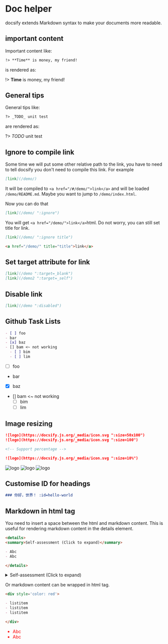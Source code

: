 # Doc helper

docsify extends Markdown syntax to make your documents more readable.

## important content

Important content like:

```markdown
!> **Time** is money, my friend!
```

is rendered as:

!> **Time** is money, my friend!

## General tips

General tips like:

```markdown
?> _TODO_ unit test
```

are rendered as:

?> _TODO_ unit test

## Ignore to compile link

Some time we will put some other relative path to the link, you have to need to tell docsify you don't need to compile this link. For example

```md
[link](/demo/)
```

It will be compiled to `<a href="/#/demo/">link</a>` and will be loaded `/demo/README.md`. Maybe you want to jump to `/demo/index.html`.

Now you can do that

```md
[link](/demo/ ":ignore")
```

You will get `<a href="/demo/">link</a>`html. Do not worry, you can still set title for link.

```md
[link](/demo/ ":ignore title")

<a href="/demo/" title="title">link</a>
```

## Set target attribute for link

```md
[link](/demo ":target=_blank")
[link](/demo2 ":target=_self")
```

## Disable link

```md
[link](/demo ":disabled")
```

## Github Task Lists

```md
- [ ] foo
- bar
- [x] baz
- [] bam <~ not working
  - [ ] bim
  - [ ] lim
```

- [ ] foo
- bar
- [x] baz
- [] bam <~ not working
  - [ ] bim
  - [ ] lim

## Image resizing

```md
![logo](https://docsify.js.org/_media/icon.svg ":size=50x100")
![logo](https://docsify.js.org/_media/icon.svg ":size=100")

<!-- Support percentage -->

![logo](https://docsify.js.org/_media/icon.svg ":size=10%")
```

![logo](https://docsify.js.org/_media/icon.svg ":size=50x100")
![logo](https://docsify.js.org/_media/icon.svg ":size=100")
![logo](https://docsify.js.org/_media/icon.svg ":size=10%")

## Customise ID for headings

```md
### 你好，世界！ :id=hello-world
```

## Markdown in html tag

You need to insert a space between the html and markdown content.
This is useful for rendering markdown content in the details element.

```markdown
<details>
<summary>Self-assessment (Click to expand)</summary>

- Abc
- Abc

</details>
```

<details>
<summary>Self-assessment (Click to expand)</summary>

- Abc
- Abc

</details>

Or markdown content can be wrapped in html tag.

```markdown
<div style='color: red'>

- listitem
- listitem
- listitem

</div>
```

<div style='color: red'>

- Abc
- Abc

</div>
